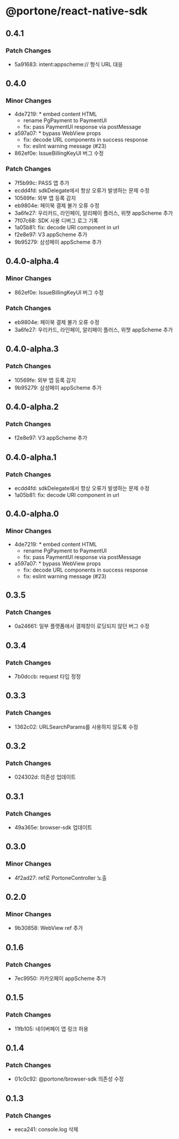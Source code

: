 # @portone/react-native-sdk

## 0.4.1

### Patch Changes

- 5a91683: intent:appscheme:// 형식 URL 대응

## 0.4.0

### Minor Changes

- 4de7219: \* embed content HTML
  - rename PgPayment to PaymentUI
  - fix: pass PaymentUI response via postMessage
- a597a07: \* bypass WebView props
  - fix: decode URL components in success response
  - fix: eslint warning message (#23)
- 862ef0e: IssueBillingKeyUI 버그 수정

### Patch Changes

- 7f5b99c: PASS 앱 추가
- ecdd4fd: sdkDelegate에서 항상 오류가 발생하는 문제 수정
- 10569fe: 외부 앱 등록 감지
- eb9804e: 페이북 결제 불가 오류 수정
- 3a6fe27: 우리카드, 라인페이, 알리페이 플러스, 위챗 appScheme 추가
- 7f07c68: SDK 사용 디버그 로그 기록
- 1a05b81: fix: decode URI component in url
- f2e8e97: V3 appScheme 추가
- 9b95279: 삼성페이 appScheme 추가

## 0.4.0-alpha.4

### Minor Changes

- 862ef0e: IssueBillingKeyUI 버그 수정

### Patch Changes

- eb9804e: 페이북 결제 불가 오류 수정
- 3a6fe27: 우리카드, 라인페이, 알리페이 플러스, 위챗 appScheme 추가

## 0.4.0-alpha.3

### Patch Changes

- 10569fe: 외부 앱 등록 감지
- 9b95279: 삼성페이 appScheme 추가

## 0.4.0-alpha.2

### Patch Changes

- f2e8e97: V3 appScheme 추가

## 0.4.0-alpha.1

### Patch Changes

- ecdd4fd: sdkDelegate에서 항상 오류가 발생하는 문제 수정
- 1a05b81: fix: decode URI component in url

## 0.4.0-alpha.0

### Minor Changes

- 4de7219: \* embed content HTML
  - rename PgPayment to PaymentUI
  - fix: pass PaymentUI response via postMessage
- a597a07: \* bypass WebView props
  - fix: decode URL components in success response
  - fix: eslint warning message (#23)

## 0.3.5

### Patch Changes

- 0a24661: 일부 플랫폼에서 결제창이 로딩되지 않던 버그 수정

## 0.3.4

### Patch Changes

- 7b0dccb: request 타입 정정

## 0.3.3

### Patch Changes

- 1362c02: URLSearchParams를 사용하지 않도록 수정

## 0.3.2

### Patch Changes

- 024302d: 의존성 업데이트

## 0.3.1

### Patch Changes

- 49a365e: browser-sdk 업데이트

## 0.3.0

### Minor Changes

- 4f2ad27: ref로 PortoneController 노출

## 0.2.0

### Minor Changes

- 9b30858: WebView ref 추가

## 0.1.6

### Patch Changes

- 7ec9950: 카카오페이 appScheme 추가

## 0.1.5

### Patch Changes

- 11fb105: 네이버페이 앱 링크 허용

## 0.1.4

### Patch Changes

- 01c0c92: @portone/browser-sdk 의존성 수정

## 0.1.3

### Patch Changes

- eeca241: console.log 삭제
